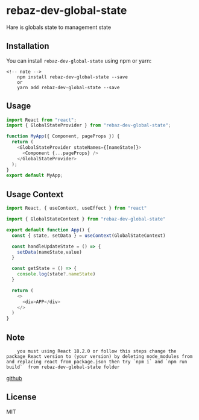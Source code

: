 # rebaz-dev-global-state

Hare is globals state to management state

## Installation

You can install `rebaz-dev-global-state` using npm or yarn:
```
<!-- note -->
    npm install rebaz-dev-global-state --save
    or
    yarn add rebaz-dev-global-state --save
```

## Usage
```javascript
import React from "react";
import { GlobalStateProvider } from "rebaz-dev-global-state";

function MyApp({ Component, pageProps }) {
  return (
    <GlobalStateProvider stateNames={[nameState]}>
      <Component {...pageProps} />
    </GlobalStateProvider>
  );
}
export default MyApp;

```

## Usage Context
```javascript
import React, { useContext, useEffect } from "react"

import { GlobalStateContext } from "rebaz-dev-global-state"

export default function App() {
  const { state, setData } = useContext(GlobalStateContext)

  const handleUpdateState = () => {
    setData(nameState,value)
  }

  const getState = () => {
    console.log(state?.nameState)
  }

  return (
    <>
      <div>APP</div>
    </>
  )
}
```
## Note 
```
    you must using React 18.2.0 or follow this steps change the package React version to (your version) by deleting node_modules from and replacing react from package.json then try `npm i` and `npm run build`  from rebaz-dev-global-state folder
```
[github]("https://github.com/rebazomar121/rebaz-dev-global-state")
## License
MIT



